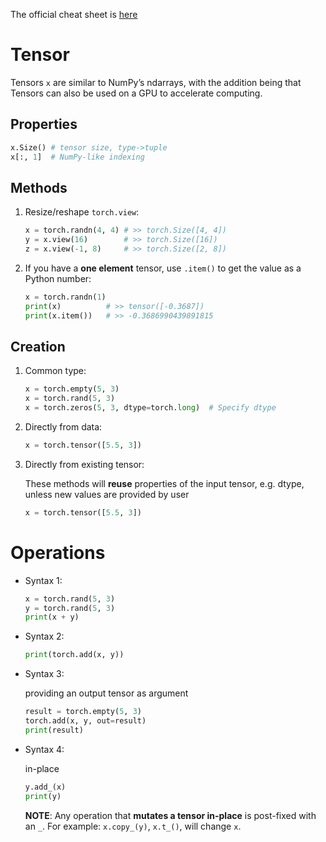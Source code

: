 The official cheat sheet is [here](https://pytorch.org/tutorials/beginner/ptcheat.html)

# Tensor
Tensors `x` are similar to NumPy’s ndarrays, with the addition being that Tensors can also be used on a GPU to accelerate computing.
## Properties
```python
x.Size() # tensor size, type->tuple
x[:, 1]  # NumPy-like indexing
```

## Methods
1. Resize/reshape `torch.view`:
	```python
	x = torch.randn(4, 4) # >> torch.Size([4, 4])
	y = x.view(16)        # >> torch.Size([16])
	z = x.view(-1, 8)     # >> torch.Size([2, 8])
	```
2. If you have a **one element** tensor, use `.item()` to get the value as a Python number:
	```python
	x = torch.randn(1)
	print(x)          # >> tensor([-0.3687])
	print(x.item())   # >> -0.3686990439891815
	```
	
## Creation
1. Common type:
	```python
	x = torch.empty(5, 3)
	x = torch.rand(5, 3)
	x = torch.zeros(5, 3, dtype=torch.long)  # Specify dtype
	```
2. Directly from data:
	```python
	x = torch.tensor([5.5, 3])
	```
3. Directly from existing tensor:

	These methods will **reuse** properties of the input tensor, e.g. dtype, unless new values are provided by user
	```python
	x = torch.tensor([5.5, 3])
	```
	
# Operations	
* Syntax 1:
	```python
	x = torch.rand(5, 3)
	y = torch.rand(5, 3)
	print(x + y)
	```
* Syntax 2:
	```python
	print(torch.add(x, y))
	```
* Syntax 3:

	providing an output tensor as argument
	```python
	result = torch.empty(5, 3)
	torch.add(x, y, out=result)
	print(result)
	```
* Syntax 4:

	in-place
	```python
	y.add_(x)
	print(y)
	```
	**NOTE**: Any operation that **mutates a tensor in-place** is post-fixed with an `_`. For example: `x.copy_(y)`, `x.t_()`, will change `x`.
	
	
	
